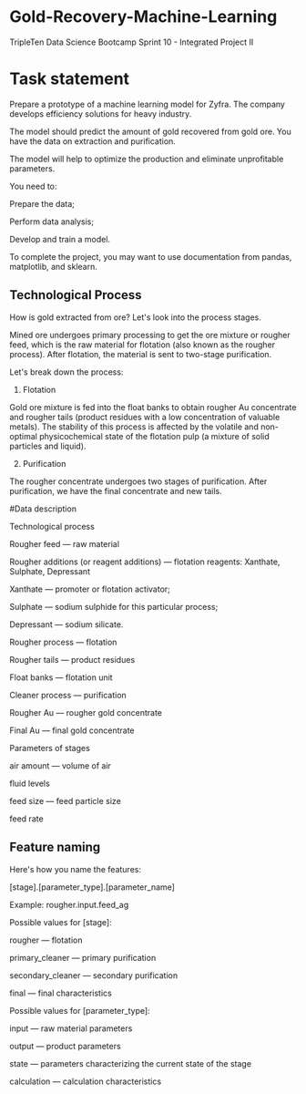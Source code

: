 # Gold-Recovery-Machine-Learning

TripleTen Data Science Bootcamp Sprint 10 - Integrated Project II

# Task statement
Prepare a prototype of a machine learning model for Zyfra. The company develops efficiency solutions for heavy industry.

The model should predict the amount of gold recovered from gold ore. You have the data on extraction and purification.

The model will help to optimize the production and eliminate unprofitable parameters.

You need to:

Prepare the data;

Perform data analysis;

Develop and train a model.

To complete the project, you may want to use documentation from pandas, matplotlib, and sklearn.

## Technological Process

How is gold extracted from ore? Let's look into the process stages.


Mined ore undergoes primary processing to get the ore mixture or rougher feed, which is the raw material for flotation (also known as the rougher process). After flotation, the material is sent to two-stage purification.

Let's break down the process:

1. Flotation

Gold ore mixture is fed into the float banks to obtain rougher Au concentrate and rougher tails (product residues with a low concentration of valuable metals).
The stability of this process is affected by the volatile and non-optimal physicochemical state of the flotation pulp (a mixture of solid particles and liquid).

2. Purification
   
The rougher concentrate undergoes two stages of purification. After purification, we have the final concentrate and new tails.

#Data description

Technological process

Rougher feed — raw material

Rougher additions (or reagent additions) — flotation reagents: Xanthate, Sulphate, Depressant

Xanthate — promoter or flotation activator;

Sulphate — sodium sulphide for this particular process;

Depressant — sodium silicate.

Rougher process — flotation

Rougher tails — product residues

Float banks — flotation unit

Cleaner process — purification

Rougher Au — rougher gold concentrate

Final Au — final gold concentrate

Parameters of stages

air amount — volume of air

fluid levels

feed size — feed particle size

feed rate

## Feature naming

Here's how you name the features:

[stage].[parameter_type].[parameter_name]

Example: rougher.input.feed_ag

Possible values for [stage]:

rougher — flotation

primary_cleaner — primary purification

secondary_cleaner — secondary purification

final — final characteristics

Possible values for [parameter_type]:

input — raw material parameters

output — product parameters

state — parameters characterizing the current state of the stage

calculation — calculation characteristics

